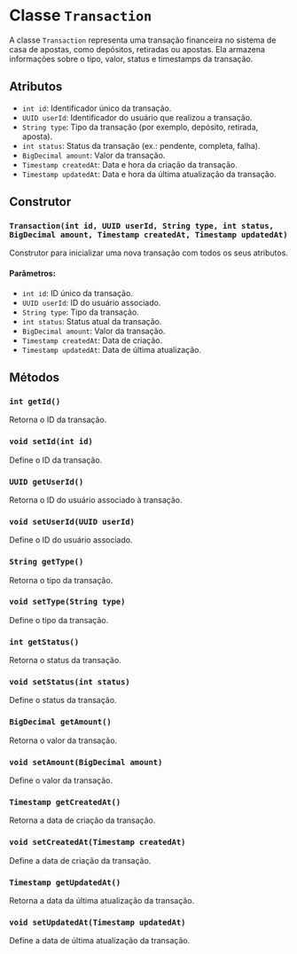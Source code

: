# Classe `Transaction`

A classe `Transaction` representa uma transação financeira no sistema de casa de apostas, como depósitos, retiradas ou apostas. Ela armazena informações sobre o tipo, valor, status e timestamps da transação.

## Atributos

- `int id`: Identificador único da transação.
- `UUID userId`: Identificador do usuário que realizou a transação.
- `String type`: Tipo da transação (por exemplo, depósito, retirada, aposta).
- `int status`: Status da transação (ex.: pendente, completa, falha).
- `BigDecimal amount`: Valor da transação.
- `Timestamp createdAt`: Data e hora da criação da transação.
- `Timestamp updatedAt`: Data e hora da última atualização da transação.

## Construtor

### `Transaction(int id, UUID userId, String type, int status, BigDecimal amount, Timestamp createdAt, Timestamp updatedAt)`

Construtor para inicializar uma nova transação com todos os seus atributos.

#### Parâmetros:

- `int id`: ID único da transação.
- `UUID userId`: ID do usuário associado.
- `String type`: Tipo da transação.
- `int status`: Status atual da transação.
- `BigDecimal amount`: Valor da transação.
- `Timestamp createdAt`: Data de criação.
- `Timestamp updatedAt`: Data de última atualização.

## Métodos

### `int getId()`
Retorna o ID da transação.

### `void setId(int id)`
Define o ID da transação.

### `UUID getUserId()`
Retorna o ID do usuário associado à transação.

### `void setUserId(UUID userId)`
Define o ID do usuário associado.

### `String getType()`
Retorna o tipo da transação.

### `void setType(String type)`
Define o tipo da transação.

### `int getStatus()`
Retorna o status da transação.

### `void setStatus(int status)`
Define o status da transação.

### `BigDecimal getAmount()`
Retorna o valor da transação.

### `void setAmount(BigDecimal amount)`
Define o valor da transação.

### `Timestamp getCreatedAt()`
Retorna a data de criação da transação.

### `void setCreatedAt(Timestamp createdAt)`
Define a data de criação da transação.

### `Timestamp getUpdatedAt()`
Retorna a data da última atualização da transação.

### `void setUpdatedAt(Timestamp updatedAt)`
Define a data de última atualização da transação.
